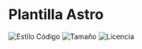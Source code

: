 # Plantilla Astro

![Estilo Código](https://github.com/enflujo/enflujo-plantilla-astro/actions/workflows/estilo-codigo.yml/badge.svg)
![Tamaño](https://img.shields.io/github/repo-size/enflujo/enflujo-plantilla-astro?color=%235757f7&label=Tama%C3%B1o%20repo&logo=open-access&logoColor=white)
![Licencia](https://img.shields.io/github/license/enflujo/enflujo-plantilla-astro?label=Licencia&logo=open-source-initiative&logoColor=white)
